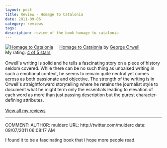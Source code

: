```yaml
---
layout: post
title: Review - Homage to Catalonia
date: 2011-09-06
category: reviews
tags:
description: review of the book homage to catalonia
---
```


<p><a href="http://www.goodreads.com/book/show/9646.Homage_to_Catalonia" style="float: left; padding-right: 20px"><img alt="Homage to Catalonia" border="0" src="http://photo.goodreads.com/books/1286552776m/9646.jpg" /></a><a href="http://www.goodreads.com/book/show/9646.Homage_to_Catalonia">Homage to Catalonia</a> by <a href="http://www.goodreads.com/author/show/3706.George_Orwell">George Orwell</a><br/>
My rating: <a href="http://www.goodreads.com/review/show/191769677">4 of 5 stars</a><br /><br />
Orwell's writing is solid and he tells a fascinating story on a piece of history seldom covered.  While there can be no such thing as unbaised writing in such a emotional context, he seems to remain quite neutral yet comes across as both passionate and objective.  The strength of the writing is in Orwell's straightforward storytelling where he retains the journalist style to document what he might term only the essentials leading to elevation of each word as more than just passing description but the purest character-defining attributes.
<br/><br/>
<a href="http://www.goodreads.com/review/list/5914093-lucas">View all my reviews</a>
</p>

<hr />
COMMENT:
AUTHOR: mulderc
<!--EMAIL: cameron.mulder@gmail.com-->
<!--IP: 24.21.125.180-->
URL: http://twitter.com/mulderc
date: 09/07/2011 06:08:17 AM
<p>I found it to be a fascinating book that i hope more people read.</p>


